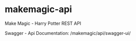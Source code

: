 # makemagic-api
Make Magic - Harry Potter REST API

Swagger - Api Documentation: /makemagic/api/swagger-ui/
